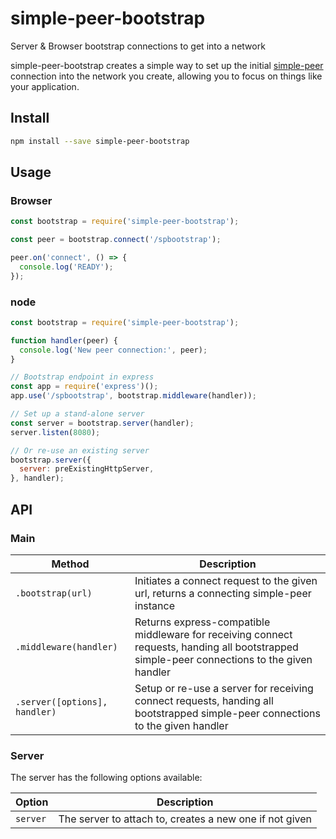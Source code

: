 # simple-peer-bootstrap

Server & Browser bootstrap connections to get into a network

simple-peer-bootstrap creates a simple way to set up the initial
[simple-peer](https://npmjs.com/package/simple-peer) connection into the network
you create, allowing you to focus on things like your application.

## Install

```sh
npm install --save simple-peer-bootstrap
```

## Usage

### Browser

```js
const bootstrap = require('simple-peer-bootstrap');

const peer = bootstrap.connect('/spbootstrap');

peer.on('connect', () => {
  console.log('READY');
});
```

### node

```js
const bootstrap = require('simple-peer-bootstrap');

function handler(peer) {
  console.log('New peer connection:', peer);
}

// Bootstrap endpoint in express
const app = require('express')();
app.use('/spbootstrap', bootstrap.middleware(handler));

// Set up a stand-alone server
const server = bootstrap.server(handler);
server.listen(8080);

// Or re-use an existing server
bootstrap.server({
  server: preExistingHttpServer,
}, handler);
```

## API

### Main

 Method                        | Description
 ----------------------------- | -----------
 `.bootstrap(url)`             | Initiates a connect request to the given url, returns a connecting simple-peer instance
 `.middleware(handler)`        | Returns express-compatible middleware for receiving connect requests, handing all bootstrapped simple-peer connections to the given handler
 `.server([options], handler)` | Setup or re-use a server for receiving connect requests, handing all bootstrapped simple-peer connections to the given handler

### Server

The server has the following options available:

 Option   | Description
 -------- | -----------
 `server` | The server to attach to, creates a new one if not given
